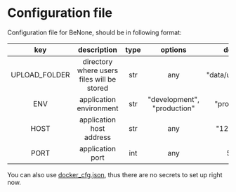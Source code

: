 # Configuration file

Configuration file for BeNone, should be in following format:

|key|description|type|options|default|
|:---:|:---:|:---:|:---:|:---:|
|UPLOAD_FOLDER|directory where users files will be stored|str|any|"data/users_files"|
|ENV|application environment|str|"development", "production"|"production"|
|HOST|application host address|str|any|"127.0.0.1"|
|PORT|application port|int|any|5000|

You can also use [docker_cfg.json](docker_cfg.json), thus there are no
secrets to set up right now.
